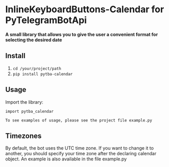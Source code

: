 # InlineKeyboardButtons-Calendar for PyTelegramBotApi

**A small library that allows you to give the user a convenient format for selecting the desired date**

## Install

1. `cd /your/project/path`
2. `pip install pytba-calendar`

## Usage

Import the library:

`import pytba_calendar`

`To see examples of usage, please see the project file example.py`

## Timezones

By default, the bot uses the UTC time zone. If you want to change it to another, you should specify your time zone after the declaring calendar object. An example is also available in the file example.py